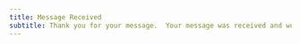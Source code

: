 ```yaml
---
title: Message Received
subtitle: Thank you for your message.  Your message was received and we will get back to you shortly. 
---
```



